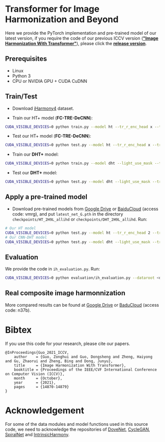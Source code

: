 <base target="_blank"/>

# Transformer for Image Harmonization and Beyond

Here we provide the PyTorch implementation and pre-trained model of our latest version, if you require the code of our previous ICCV version (**["Image Harmonization With Transformer"](https://openaccess.thecvf.com/content/ICCV2021/papers/Guo_Image_Harmonization_With_Transformer_ICCV_2021_paper.pdf)**), please click the **[release version](https://github.com/zhenglab/HarmonyTransformer/releases/tag/v1.0)**.

## Prerequisites

- Linux
- Python 3
- CPU or NVIDIA GPU + CUDA CuDNN

## Train/Test
- Download [iHarmony4](https://github.com/bcmi/Image-Harmonization-Dataset-iHarmony4) dataset.

- Train our HT+ model (**FC-TRE-DeCNN**):
```bash
CUDA_VISIBLE_DEVICES=0 python train.py --model ht --tr_r_enc_head x --tr_r_enc_layers x --name experiment_name --dataset_root <dataset_dir> --dataset_name IHD --batch_size xx --init_port xxxx
```
- Test our HT+ model (**FC-TRE-DeCNN**):
```bash
CUDA_VISIBLE_DEVICES=0 python test.py --model ht --tr_r_enc_head x --tr_r_enc_layers x --name experiment_name --dataset_root <dataset_dir> --dataset_name IHD --batch_size xx --init_port xxxx
```

- Train our **DHT+** model:
```bash
CUDA_VISIBLE_DEVICES=0 python train.py --model dht --light_use_mask --tr_r_enc_head x --tr_r_enc_layers x  --tr_i_dec_head x --tr_i_dec_layers x --tr_l_dec_head x --tr_l_dec_layers x --name DHT_experiment_name --dataset_root <dataset_dir> --dataset_name IHD --batch_size xx --init_port xxxx
```
- Test our **DHT+** model:
```bash
CUDA_VISIBLE_DEVICES=0 python test.py --model dht --light_use_mask --tr_r_enc_head x --tr_r_enc_layers x  --tr_i_dec_head x --tr_i_dec_layers x --tr_l_dec_head x --tr_l_dec_layers x --name DHT_experiment_name --dataset_root <dataset_dir> --dataset_name IHD --batch_size xx --init_port xxxx
```

## Apply a pre-trained model
- Download pre-trained models from [Google Drive](https://drive.google.com/file/d/1uQqveBSUfTmvA4FEWC_stAyf2oMS4UHC/view?usp=sharing) or [BaiduCloud](https://pan.baidu.com/s/1KxN0WYwaLBP1THatuzhq1A) (access code: vmrg), and put `latest_net_G.pth` in the directory `checkpoints/HT_2H9L_allihd` or `checkpoints/DHT_2H9L_allihd`. Run:
```bash
# Our HT model
CUDA_VISIBLE_DEVICES=0 python test.py --model ht --tr_r_enc_head 2 --tr_r_enc_layers 9 --name HT_2H9L_allihd --dataset_root <dataset_dir> --dataset_name IHD --batch_size xx --init_port xxxx
# Our CNN-DHT model
CUDA_VISIBLE_DEVICES=0 python test.py --model dht --light_use_mask --tr_r_enc_head 2 --tr_r_enc_layers 9  --tr_i_dec_head 2 --tr_i_dec_layers 9 --tr_l_dec_head 2 --tr_l_dec_layers 9 --name DHT_2H9L_allihd --dataset_root <dataset_dir> --dataset_name IHD --batch_size xx --init_port xxxx
```
## Evaluation
We provide the code in `ih_evaluation.py`. Run:
```bash
CUDA_VISIBLE_DEVICES=0 python evaluation/ih_evaluation.py --dataroot <dataset_dir> --result_root  results/experiment_name/test_latest/images/ --evaluation_type our --dataset_name ALL
```

## Real composite image harmonnization
More compared results can be found at [Google Drive](https://drive.google.com/file/d/1qkLdvS8rTng4bxWKSFjtfPgQ5SK2OvGa/view?usp=sharing) or [BaduCloud](https://pan.baidu.com/s/1mf4h4jOrVO9jFEthYsHyzw) (access code: n37b).


# Bibtex
If you use this code for your research, please cite our papers.

```
@InProceedings{Guo_2021_ICCV,
    author    = {Guo, Zonghui and Guo, Dongsheng and Zheng, Haiyong and Gu, Zhaorui and Zheng, Bing and Dong, Junyu},
    title     = {Image Harmonization With Transformer},
    booktitle = {Proceedings of the IEEE/CVF International Conference on Computer Vision (ICCV)},
    month     = {October},
    year      = {2021},
    pages     = {14870-14879}
}
```

# Acknowledgement
For some of the data modules and model functions used in this source code, we need to acknowledge the repositories of [DoveNet](https://github.com/bcmi/Image-Harmonization-Dataset-iHarmony4/tree/master/DoveNet), [CycleGAN](https://github.com/junyanz/pytorch-CycleGAN-and-pix2pix), [
SpiralNet](https://github.com/zhenglab/spiralnet) and [IntrinsicHarmony](https://github.com/zhenglab/IntrinsicHarmony). 
